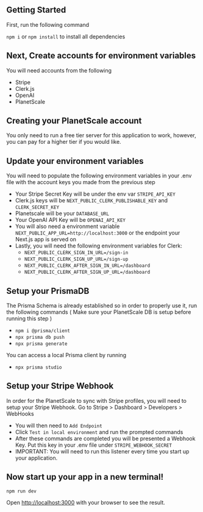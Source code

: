 ## Getting Started

First, run the following command

`npm i` or `npm install` to install all dependencies

## Next, Create accounts for environment variables

You will need accounts from the following

- Stripe
- Clerk.js
- OpenAI
- PlanetScale

## Creating your PlanetScale account

You only need to run a free tier server for this application to work, however, you can pay for a higher tier if you would like.

## Update your environment variables

You will need to populate the following environment variables in your .env file with the account keys you made from the previous step

- Your Stripe Secret Key will be under the env var `STRIPE_API_KEY`
- Clerk.js keys will be `NEXT_PUBLIC_CLERK_PUBLISHABLE_KEY` and `CLERK_SECRET_KEY`
- Planetscale will be your `DATABASE_URL`
- Your OpenAI API Key will be `OPENAI_API_KEY`
- You will also need a environment variable `NEXT_PUBLIC_APP_URL=http://localhost:3000` or the endpoint your Next.js app is served on
- Lastly, you will need the following environment variables for Clerk:
  - `NEXT_PUBLIC_CLERK_SIGN_IN_URL=/sign-in`
  - `NEXT_PUBLIC_CLERK_SIGN_UP_URL=/sign-up`
  - `NEXT_PUBLIC_CLERK_AFTER_SIGN_IN_URL=/dashboard`
  - `NEXT_PUBLIC_CLERK_AFTER_SIGN_UP_URL=/dashboard`

## Setup your PrismaDB

The Prisma Schema is already established so in order to properly use it, run the following commands ( Make sure your PlanetScale DB is setup before running this step )
- `npm i @prisma/client`
- `npx prisma db push`
- `npx prisma generate`

You can access a local Prisma client by running
- `npx prisma studio`

## Setup your Stripe Webhook

In order for the PlanetScale to sync with Stripe profiles, you will need to setup your Stripe Webhook. Go to Stripe > Dashboard > Developers > WebHooks

- You will then need to `Add Endpoint`
- Click `Test in local environment` and run the prompted commands
- After these commands are completed you will be presented a Webhook Key. Put this key in your .env file under `STRIPE_WEBHOOK_SECRET`
- IMPORTANT: You will need to run this listener every time you start up your application.

## Now start up your app in a new terminal!

`npm run dev`

Open [http://localhost:3000](http://localhost:3000) with your browser to see the result.
